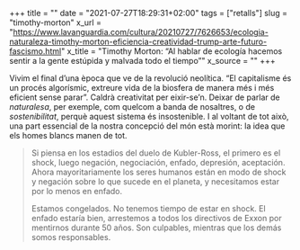 +++
title = ""
date = "2021-07-27T18:29:31+02:00"
tags = ["retalls"]
slug = "timothy-morton"
x_url = "https://www.lavanguardia.com/cultura/20210727/7626653/ecologia-naturaleza-timothy-morton-eficiencia-creatividad-trump-arte-futuro-fascismo.html"
x_title = "Timothy Morton: “Al hablar de ecología hacemos sentir a la gente estúpida y malvada todo el tiempo”"
x_source = ""
+++


Vivim el final d’una època que ve de la revolució neolítica. “El capitalisme és un procés algorísmic, extreure vida de la biosfera de manera més i més eficient sense parar”. Caldrà creativitat per eixir-se’n. Deixar de parlar de *naturalesa*, per exemple, com quelcom a banda de nosaltres, o de *sostenibilitat*, perquè aquest sistema és insostenible. I al voltant de tot això, una part essencial de la nostra concepció del món està morint: la idea que els homes blancs manen de tot.

> Si piensa en los estadios del duelo de Kubler-Ross, el primero es el shock, luego negación, negociación, enfado, depresión, aceptación. Ahora mayoritariamente los seres humanos están en modo de shock y negación sobre lo que sucede en el planeta, y necesitamos estar por lo menos en enfado.
> 
> Estamos congelados. No tenemos tiempo de estar en shock. El enfado estaría bien, arrestemos a todos los directivos de Exxon por mentirnos durante 50 años. Son culpables, mientras que los demás somos responsables.
